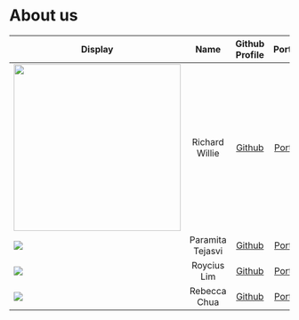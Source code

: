 # About us

Display | Name | Github Profile | Portfolio 
--------|:----:|:--------------:|:---------:
<img src="https://i.imgur.com/9s3AOcl.jpg" width="300" height="300" /> | Richard Willie | [Github](https://github.com/richwill28) | [Portfolio](https://ay2122s1-cs2113t-w11-3.github.io/tp/team/richwill28.html)
![](https://via.placeholder.com/100.png?text=Photo) | Paramita Tejasvi | [Github](https://github.com/ptejasv) | [Portfolio](https://ay2122s1-cs2113t-w11-3.github.io/tp/team/ptejasv.html)
![](https://via.placeholder.com/100.png?text=Photo) | Roycius Lim | [Github](https://github.com/Roycius) | [Portfolio](https://ay2122s1-cs2113t-w11-3.github.io/tp/team/roycius.html)
![](https://via.placeholder.com/100.png?text=Photo) | Rebecca Chua | [Github](https://github.com/rebchua39) | [Portfolio](https://ay2122s1-cs2113t-w11-3.github.io/tp/team/rebchua39.html)
